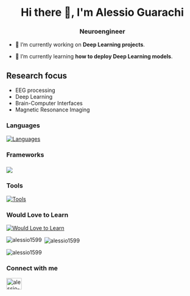 
<!--
**Alessio1599/Alessio1599** is a ✨ _special_ ✨ repository because its `README.md` (this file) appears on your GitHub profile.

Here are some ideas to get you started:

- 🔭 I’m currently working on ...
- 🌱 I’m currently learning ...
- 👯 I’m looking to collaborate on ...
- 🤔 I’m looking for help with ...
- 💬 Ask me about ...
- 📫 How to reach me: ...
- ⚡ Fun fact: ...
-->


<h1 align="center">Hi there 👋, I'm Alessio Guarachi</h1>
<h3 align="center">Neuroengineer</h3>

- 🔭 I’m currently working on **Deep Learning projects**.

- 🌱 I’m currently learning **how to deploy Deep Learning models**.

## Research focus
- EEG processing
- Deep Learning
- Brain-Computer Interfaces
- Magnetic Resonance Imaging


<h3 align="left">Languages</h3>
<p align="left">
  <a href="https://skillicons.dev">
    <img src="https://skillicons.dev/icons?i=python,matlab,c &perline=8" alt="Languages" />
  </a>
</p>



  <h3>Frameworks <h3/>

  <a href="https://skillicons.dev">
    <img src="https://skillicons.dev/icons?i=tensorflow,pytorch,&perline=6" />
  </a>

<h3 align="left">Tools </h3>
<p align="left">
  <a href="https://skillicons.dev">
    <img src="https://skillicons.dev/icons?i=git,arduino,vscode&perline=6" alt="Tools" />
  </a>
</p>



<h3 align="left">Would Love to Learn</h3>
<p align="left">
  <a href="https://skillicons.dev">
    <img src="https://skillicons.dev/icons?i=docker,azure,aws&perline=6" alt="Would Love to Learn" />
  </a>
</p>


<!--
<h3 align="left">Languages</h3>
<p align="left">
  <a href="https://www.cprogramming.com/" target="_blank" rel="noreferrer">
    <img src="https://raw.githubusercontent.com/devicons/devicon/master/icons/c/c-original.svg" alt="C" width="40" height="40"/>
  </a>
  <a href="https://www.python.org" target="_blank" rel="noreferrer">
    <img src="https://raw.githubusercontent.com/devicons/devicon/master/icons/python/python-original.svg" alt="Python" width="40" height="40"/>
  </a>
  <a href="https://www.mathworks.com/products/matlab.html" target="_blank" rel="noreferrer">
    <img src="https://upload.wikimedia.org/wikipedia/commons/2/21/Matlab_Logo.png" alt="MATLAB" width="40" height="40"/>
  </a>
</p>


<h3 align="left">Frameworks</h3>
<p align="left">
  <a href="https://pytorch.org/" target="_blank" rel="noreferrer">
    <img src="https://www.vectorlogo.zone/logos/pytorch/pytorch-icon.svg" alt="PyTorch" width="40" height="40"/>
  </a>
  <a href="https://www.tensorflow.org" target="_blank" rel="noreferrer">
    <img src="https://www.vectorlogo.zone/logos/tensorflow/tensorflow-icon.svg" alt="TensorFlow" width="40" height="40"/>
  </a>
</p>


<h3 align="left">Tools</h3>
<p align="left">
  <a href="https://www.arduino.cc/" target="_blank" rel="noreferrer">
    <img src="https://cdn.worldvectorlogo.com/logos/arduino-1.svg" alt="Arduino" width="40" height="40"/>
  </a>
  <a href="https://git-scm.com/" target="_blank" rel="noreferrer">
    <img src="https://www.vectorlogo.zone/logos/git-scm/git-scm-icon.svg" alt="Git" width="40" height="40"/>
  </a>
  <a href="https://wandb.ai/" target="_blank" rel="noreferrer">
    <img src="https://raw.githubusercontent.com/wandb/assets/main/wandb.svg" alt="Weights & Biases" width="40" height="40"/>
  </a>
</p>

<h3 align="left">Would Love to Learn</h3>
<p align="left">
  <a href="https://azure.microsoft.com/en-us/" target="_blank" rel="noreferrer">
    <img src="https://www.vectorlogo.zone/logos/microsoft_azure/microsoft_azure-icon.svg" alt="Azure" width="40" height="40"/>
  </a>
  <a href="https://www.docker.com/" target="_blank" rel="noreferrer">
    <img src="https://raw.githubusercontent.com/devicons/devicon/master/icons/docker/docker-original.svg" alt="Docker" width="40" height="40"/>
  </a>
</p>
-->

<p><img align="left" src="https://github-readme-stats.vercel.app/api/top-langs?username=alessio1599&show_icons=true&locale=en&layout=compact" alt="alessio1599" /></p>

<p>&nbsp;<img align="center" src="https://github-readme-stats.vercel.app/api?username=alessio1599&show_icons=true&locale=en" alt="alessio1599" /></p>

<p><img align="center" src="https://github-readme-streak-stats.herokuapp.com/?user=alessio1599&" alt="alessio1599" /></p>


<h3 align="left">Connect with me</h3>
<p align="left">
<a href="https://linkedin.com/in/alessio-guarachi" target="blank"><img align="center" src="https://raw.githubusercontent.com/rahuldkjain/github-profile-readme-generator/master/src/images/icons/Social/linked-in-alt.svg" alt="alessio-guarachi" height="30" width="40" /></a>
</p>
